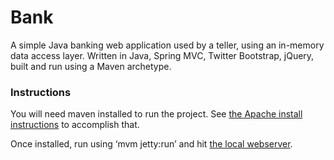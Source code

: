 # Bank

A simple Java banking web application used by a teller, using an in-memory data access layer. Written in Java, Spring MVC, Twitter Bootstrap, jQuery, built and run using a Maven archetype.

### Instructions

You will need maven installed to run the project. See [the Apache install instructions](https://maven.apache.org/install.html) to accomplish that. 

Once installed, run using ‘mvm jetty:run’ and hit [the local webserver](http://localhost:8080/).
